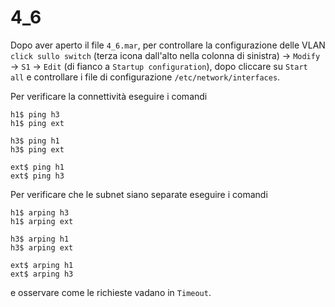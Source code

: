 
# 4_6

Dopo aver aperto il file `4_6.mar`, per controllare la configurazione delle VLAN `click sullo switch` (terza icona dall'alto nella colonna di sinistra) -> `Modify` -> `S1` -> `Edit` (di fianco a `Startup configuration`), dopo cliccare su `Start all` e controllare i file di configurazione `/etc/network/interfaces`. 

Per verificare la connettività eseguire i comandi
```
h1$ ping h3
h1$ ping ext

h3$ ping h1
h3$ ping ext

ext$ ping h1
ext$ ping h3
```

Per verificare che le subnet siano separate eseguire i comandi
```
h1$ arping h3
h1$ arping ext

h3$ arping h1
h3$ arping ext

ext$ arping h1
ext$ arping h3
```
e osservare come le richieste vadano in `Timeout`.